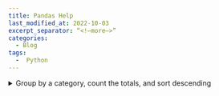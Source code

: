 ```yaml
---
title: Pandas Help
last_modified_at: 2022-10-03
excerpt_separator: “<!—more—>”
categories:
  - Blog   
tags:  
  -  Python  
---
```

<style type="text/css">
code { background-color: gray; color: blue; }
</style>
<details>
<summary>Group by a category, count the totals, and sort descending</summary>
 
<code>
df.groupby('col1', as_index = False).size().sort_values(ascending=False)     
lemurs.groupby('taxon', as_index = False).size().sort_values(by='size',ascending=False)     
</code>    
  
</details>
